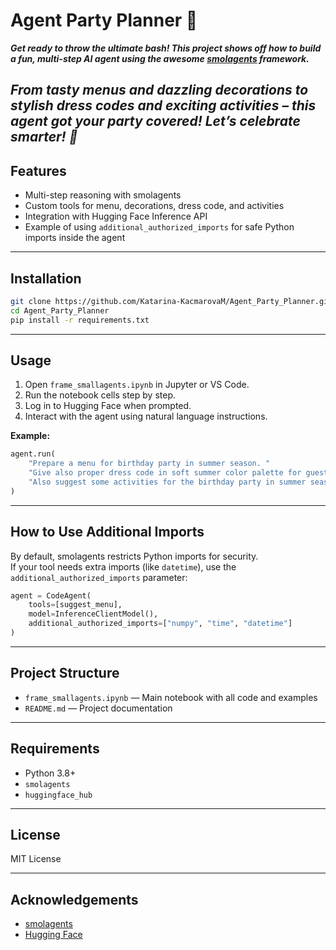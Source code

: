 # Agent Party Planner 🎉

***Get ready to throw the ultimate bash! This project shows off how to build a fun, multi-step AI agent using the awesome [smolagents](https://github.com/bigscience-workshop/smol-agents) framework.***

***From tasty menus and dazzling decorations to stylish dress codes and exciting activities – this agent got your party covered! Let’s celebrate smarter! 🥳***
---

## Features

- Multi-step reasoning with smolagents
- Custom tools for menu, decorations, dress code, and activities
- Integration with Hugging Face Inference API
- Example of using `additional_authorized_imports` for safe Python imports inside the agent

---

## Installation

```sh
git clone https://github.com/Katarina-KacmarovaM/Agent_Party_Planner.git
cd Agent_Party_Planner
pip install -r requirements.txt
```

---

## Usage

1. Open `frame_smallagents.ipynb` in Jupyter or VS Code.
2. Run the notebook cells step by step.
3. Log in to Hugging Face when prompted.
4. Interact with the agent using natural language instructions.

**Example:**
```python
agent.run(
    "Prepare a menu for birthday party in summer season. "
    "Give also proper dress code in soft summer color palette for guests and decorations for the birthday party in summer season. "
    "Also suggest some activities for the birthday party in summer season."
)
```

---

## How to Use Additional Imports

By default, smolagents restricts Python imports for security.  
If your tool needs extra imports (like `datetime`), use the `additional_authorized_imports` parameter:

```python
agent = CodeAgent(
    tools=[suggest_menu],
    model=InferenceClientModel(),
    additional_authorized_imports=["numpy", "time", "datetime"]
)
```

---

## Project Structure

- `frame_smallagents.ipynb` — Main notebook with all code and examples
- `README.md` — Project documentation

---

## Requirements

- Python 3.8+
- `smolagents`
- `huggingface_hub`

---

## License

MIT License

---

## Acknowledgements

- [smolagents](https://github.com/bigscience-workshop/smol-agents)
- [Hugging Face](https://huggingface.co/)
